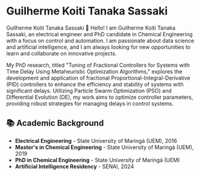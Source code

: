 # Guilherme Koiti Tanaka Sassaki

Guilherme Koiti Tanaka Sassaki
👋 Hello! I am Guilherme Koiti Tanaka Sassaki, an electrical engineer and PhD candidate in Chemical Engineering with a focus on control and automation. I am passionate about data science and artificial intelligence, and I am always looking for new opportunities to learn and collaborate on innovative projects.

My PhD research, titled "Tuning of Fractional Controllers for Systems with Time Delay Using Metaheuristic Optimization Algorithms," explores the development and application of fractional Proportional-Integral-Derivative (PID) controllers to enhance the efficiency and stability of systems with significant delays. Utilizing Particle Swarm Optimization (PSO) and Differential Evolution (DE), my work aims to optimize controller parameters, providing robust strategies for managing delays in control systems.

## 📚 Academic Background
- **Electrical Engineering** - State University of Maringá (UEM), 2016
- **Master's in Chemical Engineering** - State University of Maringá (UEM), 2019
- **PhD in Chemical Engineering** - State University of Maringá (UEM)
- **Artificial Intelligence Residency** - SENAI, 2024
